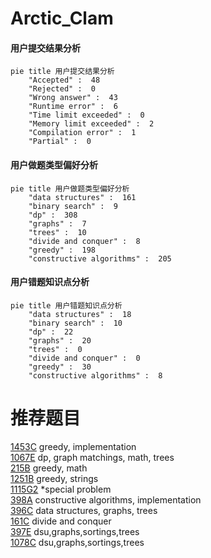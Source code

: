 # Arctic_Clam

<!-- tabs:start -->



#### **用户提交结果分析**

```mermaid
pie title 用户提交结果分析
    "Accepted" :  48
    "Rejected" :  0
    "Wrong answer" :  43
    "Runtime error" :  6
    "Time limit exceeded" :  0
    "Memory limit exceeded" :  2
    "Compilation error" :  1
    "Partial" :  0
```

#### **用户做题类型偏好分析**

```mermaid
pie title 用户做题类型偏好分析
    "data structures" :  161
    "binary search" :  9
    "dp" :  308
    "graphs" :  7
    "trees" :  10
    "divide and conquer" :  8
    "greedy" :  198
    "constructive algorithms" :  205
```
#### **用户错题知识点分析**

```mermaid
pie title 用户错题知识点分析
    "data structures" :  18
    "binary search" :  10
    "dp" :  22
    "graphs" :  20
    "trees" :  0
    "divide and conquer" :  0
    "greedy" :  30
    "constructive algorithms" :  8
```



<!-- tabs:end -->
# 推荐题目
[1453C](https://codeforces.com/contest/1453/problem/C)		greedy,
                        implementation		  
[1067E](https://codeforces.com/contest/1067/problem/E)		dp,
                        graph matchings,
                        math,
                        trees		  
[215B](https://codeforces.com/contest/215/problem/B)		greedy,
                        math		  
[1251B](https://codeforces.com/contest/1251/problem/B)		greedy,
                        strings		  
[1115G2](https://codeforces.com/contest/1115G/problem/2)		*special problem		  
[398A](https://codeforces.com/contest/398/problem/A)		constructive algorithms,
                        implementation		  
[396C](https://codeforces.com/contest/396/problem/C)		data structures,
                        graphs,
                        trees		  
[161C](https://codeforces.com/contest/161/problem/C)		divide and conquer		  
[397E](https://codeforces.com/contest/397/problem/E)		dsu,graphs,sortings,trees		  
[1078C](https://codeforces.com/contest/1078/problem/C)		dsu,graphs,sortings,trees		  
